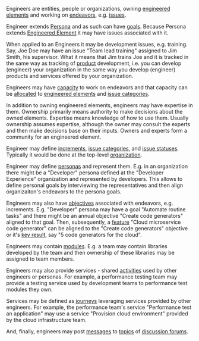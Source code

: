 Engineers are entities, people or organizations, owning [engineered elements](EngineeredElement.html) and working on [endeavors](Endeavor.html), e.g. [issues](Issue.html).

Engineer extends [Persona](Persona.html) and as such can have [goals](Goal.html).
Because Persona extends [Engineered Element](EngineeredElement.html) it may have issues associated with it.

When applied to an Engineers it may be development issues, e.g. training. Say, Joe Doe may have an issue "Team lead training" assigned to Jim Smith, his supervisor.
What it means that Jim trains Joe and it is tracked in the same way as tracking of [product](Product.html) development, i.e. you can develop (engineer) your organization in the
same way you develop (engineer) products and services offered by your organization.

Engineers may have [capacity](Capacity.html) to work on endeavors and that capacity can be [allocated](Allocation.html) to [engineered elements](EngineeredElement.html) and [issue categories](IssueCategory.html).

In addition to owning engineered elements, engineers may have expertise in them. Ownership primarily means authority to make decisions about the owned elements. 
Expertise means knowledge of how to use them. Usually ownership assumes expertise, although the owner may consult the experts and then make decisions base on their inputs.
Owners and experts form a community for an engineered element.

Engineer may define [increments](Increment.html), [issue categories](IssueCategory.html), and [issue statuses](IssueStatus.html).
Typically it would be done at the top-level [organization](Organization.html).   

Engineer may define [personas](Persona.html) and represent them. E.g. in an organization there might be a "Developer" persona defined at the "Developer Experience" organization
and represented by developers. This allows to define personal goals by interviewing the representatives and then align organizaiton's endeavors to the persona goals.

Engineers may also have [objectives](Objective.html) associated with endeavors, e.g. increments. 
E.g. "Developer" persona may have a goal "Automate routine tasks" and there might be an annual objective "Create code generators" aligned to that goal.
Then, subsequently, a [feature](Feature.html) "Cloud microservice code generator" can be aligned to the "Create code generators" objective or it's [key result](KeyResult.html), say "5 code generators for the cloud".

Engineers may contain [modules](Module.html). E.g. a team may contain libraries developed by the team and then ownership of these libraries may be assigned to team members.

Engineers may also provide services - shared [activities](flow/Activity.html) used by other engineers or personas. For example, a performance testing team may provide a testing service used by
development teams to performance test modules they own. 

Services may be defined as [journeys](flow/Journey.html) leveraging services provided by other engineers. 
For example, the performance team's service "Performance test an application" may use a service "Provision cloud environment" provided by the cloud infrastructure team.

And, finally, engineers may post [messages](Message.html) to [topics](Topic.html) of [discussion forums](Forum.html).
